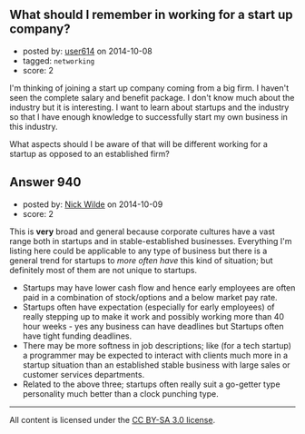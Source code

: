 ## What should I remember in working for a start up company?

- posted by: [user614](https://stackexchange.com/users/529727/user614) on 2014-10-08
- tagged: `networking`
- score: 2

I'm thinking of joining a start up company coming from a big firm. I haven't seen the complete salary and benefit package.  I don't know much about the industry but it is interesting. I want to learn about startups and the industry so that I have enough knowledge to successfully start my own business in this industry.

What aspects should I be aware of that will be different working for a startup as opposed to an established firm?


## Answer 940

- posted by: [Nick Wilde](https://stackexchange.com/users/454046/nick-wilde) on 2014-10-09
- score: 2

This is **very** broad and general because corporate cultures have a vast range both in startups and in stable-established businesses. Everything I'm listing here could be applicable to any type of business but there is a general trend for startups to *more often have* this kind of situation; but definitely most of them are not unique to startups.

- Startups may have lower cash flow and hence early employees are often paid in a combination of stock/options and a below market pay rate. 
- Startups often have expectation (especially for early employees) of really stepping up to make it work and possibly working more than 40 hour weeks - yes any business can have deadlines but Startups often have tight funding deadlines.
- There may be more softness in job descriptions; like (for a tech startup) a programmer may be expected to interact with clients much more in a startup situation than an established stable business with large sales  or customer services departments.
- Related to the above three; startups often really suit a go-getter type personality much better than a clock punching type.



---

All content is licensed under the [CC BY-SA 3.0 license](https://creativecommons.org/licenses/by-sa/3.0/).
